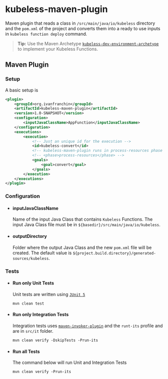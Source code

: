 # kubeless-maven-plugin

Maven plugin that reads a class in `/src/main/java/io/kubeless` directory and the `pom.xml` of the project and converts them into a ready to use inputs in `kubeless function deploy` command.

> **Tip:** Use the Maven Archetype [`kubeless-dev-environment-archetype`](https://github.com/ivangfr/kubeless-dev-environment-archetype) to implement your Kubeless Functions.

## Maven Plugin

### Setup

A basic setup is
```xml
<plugin>
    <groupId>org.ivanfranchin</groupId>
    <artifactId>kubeless-maven-plugin</artifactId>
    <version>1.0-SNAPSHOT</version>
    <configuration>
        <inputJavaClassName>AppFunction</inputJavaClassName>
    </configuration>
    <executions>
        <execution>
            <!-- Just an unique id for the execution -->
            <id>kubeless-convert</id>
            <!-- kubeless-maven-plugin runs in process-resources phase by default -->
            <!-- <phase>process-resources</phase> -->
            <goals>
                <goal>convert</goal>
            </goals>
        </execution>
    </executions>
</plugin>
```

### Configuration

- #### inputJavaClassName
  Name of the input Java Class that contains `Kubeless` Functions. The input Java Class file must be in `${basedir}/src/main/java/io/kubeless`.
  
- #### outputDirectory
  Folder where the output Java Class and the new `pom.xml` file will be created. The default value is `${project.build.directory}/generated-sources/kubeless`.

### Tests

- #### Run only Unit Tests
  Unit tests are written using [`JUnit 5`](https://junit.org/junit5/)
  ```
  mvn clean test
  ```

- #### Run only Integration Tests

  Integration tests uses [`maven-invoker-plugin`](https://maven.apache.org/plugins/maven-invoker-plugin/) and the `runt-its` profile and are in `src/it` folder.
  ```
  mvn clean verify -DskipTests -Prun-its
  ```

- #### Run all Tests

  The command below will run Unit and Integration Tests
  ```
  mvn clean verify -Prun-its
  ```
